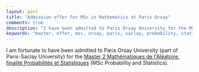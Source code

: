 ```yaml
---
layout: post
title: "Admission offer for MSc in Mathematics at Paris Orsay"
comments: true
description: "I have been admitted to Paris Orsay University for the MSc in Probability and Statistics"
keywords: "master, offer, msc, orsay, paris, saclay, probability, statistics"
---
```


I am fortunate to have been admitted to Paris Orsay University (part of Paris-Saclay University) for the [Master 2 Mathématiques de l'Aléatoire, finalité Probabilités et Statistiques](https://www.math.u-psud.fr/-Proba-Stat-) (MSc Probability and Statistics).